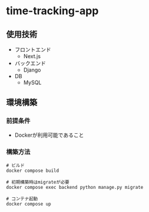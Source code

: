 # time-tracking-app

## 使用技術
- フロントエンド
  - Next.js
- バックエンド
  - Django
- DB
  - MySQL

## 環境構築
### 前提条件
- Dockerが利用可能であること

### 構築方法
```
# ビルド
docker compose build

# 初期構築時はmigrateが必要
docker compose exec backend python manage.py migrate

# コンテナ起動
docker compose up
```
